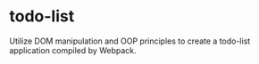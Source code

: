 # todo-list

Utilize DOM manipulation and OOP principles to create a
todo-list application compiled by Webpack.